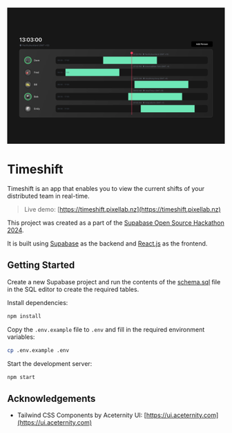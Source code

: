 ![Screenshot](/.github/screenshot.png?raw=true)

# Timeshift

Timeshift is an app that enables you to view the current shifts of your distributed team in real-time.

> Live demo: [https://timeshift.pixellab.nz](https://timeshift.pixellab.nz)

This project was created as a part of the [Supabase Open Source Hackathon 2024](https://supabase.com/blog/supabase-oss-hackathon).

It is built using [Supabase](https://supabase.io) as the backend and [React.js](https://reactjs.org) as the frontend.

## Getting Started

Create a new Supabase project and run the contents of the [schema.sql](/supabase/schema.sql) file in the SQL editor to create the required tables.

Install dependencies:

```bash
npm install
```

Copy the `.env.example` file to `.env` and fill in the required environment variables:

```bash
cp .env.example .env
```

Start the development server:

```bash
npm start
```

## Acknowledgements

- Tailwind CSS Components by Aceternity UI: [https://ui.aceternity.com](https://ui.aceternity.com)

